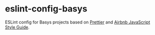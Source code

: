 # eslint-config-basys
ESLint config for Basys projects based on [Prettier](https://prettier.io) and [Airbnb JavaScript Style Guide](https://github.com/airbnb/javascript).